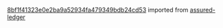 [8bf1f41323e0e2ba9a52934fa479349bdb24cd53](https://github.com/insolar/assured-ledger/commit/8bf1f41323e0e2ba9a52934fa479349bdb24cd53) imported from [assured-ledger](https://github.com/insolar/assured-ledger)
